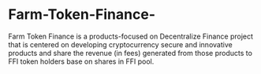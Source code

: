 # Farm-Token-Finance-
Farm Token Finance is a products-focused on Decentralize Finance project that is centered on developing cryptocurrency   secure and innovative products and share the revenue (in fees)  generated from those products to FFI token holders base on shares in FFI pool.
